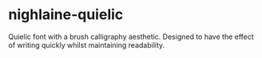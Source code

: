 # nighlaine-quielic
Quielic font with a brush calligraphy aesthetic. Designed to have the effect of writing quickly whilst maintaining readability.
